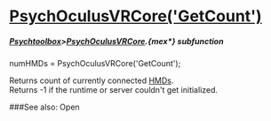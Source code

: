 # [PsychOculusVRCore('GetCount')](PsychOculusVRCore-GetCount) 
##### [Psychtoolbox](Psychtoolbox)>[PsychOculusVRCore](PsychOculusVRCore).{mex*} subfunction

numHMDs = PsychOculusVRCore('GetCount');

Returns count of currently connected [HMDs](HMDs).  
Returns -1 if the runtime or server couldn't get initialized.  
  


###See also:
Open
